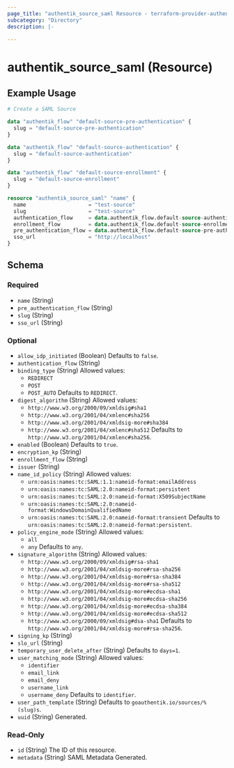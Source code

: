 ```yaml
---
page_title: "authentik_source_saml Resource - terraform-provider-authentik"
subcategory: "Directory"
description: |-
  
---
```


# authentik_source_saml (Resource)



## Example Usage

```terraform
# Create a SAML Source

data "authentik_flow" "default-source-pre-authentication" {
  slug = "default-source-pre-authentication"
}

data "authentik_flow" "default-source-authentication" {
  slug = "default-source-authentication"
}

data "authentik_flow" "default-source-enrollment" {
  slug = "default-source-enrollment"
}

resource "authentik_source_saml" "name" {
  name                    = "test-source"
  slug                    = "test-source"
  authentication_flow     = data.authentik_flow.default-source-authentication.id
  enrollment_flow         = data.authentik_flow.default-source-enrollment.id
  pre_authentication_flow = data.authentik_flow.default-source-pre-authentication.id
  sso_url                 = "http://localhost"
}
```

<!-- schema generated by tfplugindocs -->
## Schema

### Required

- `name` (String)
- `pre_authentication_flow` (String)
- `slug` (String)
- `sso_url` (String)

### Optional

- `allow_idp_initiated` (Boolean) Defaults to `false`.
- `authentication_flow` (String)
- `binding_type` (String) Allowed values:
  - `REDIRECT`
  - `POST`
  - `POST_AUTO`
 Defaults to `REDIRECT`.
- `digest_algorithm` (String) Allowed values:
  - `http://www.w3.org/2000/09/xmldsig#sha1`
  - `http://www.w3.org/2001/04/xmlenc#sha256`
  - `http://www.w3.org/2001/04/xmldsig-more#sha384`
  - `http://www.w3.org/2001/04/xmlenc#sha512`
 Defaults to `http://www.w3.org/2001/04/xmlenc#sha256`.
- `enabled` (Boolean) Defaults to `true`.
- `encryption_kp` (String)
- `enrollment_flow` (String)
- `issuer` (String)
- `name_id_policy` (String) Allowed values:
  - `urn:oasis:names:tc:SAML:1.1:nameid-format:emailAddress`
  - `urn:oasis:names:tc:SAML:2.0:nameid-format:persistent`
  - `urn:oasis:names:tc:SAML:2.0:nameid-format:X509SubjectName`
  - `urn:oasis:names:tc:SAML:2.0:nameid-format:WindowsDomainQualifiedName`
  - `urn:oasis:names:tc:SAML:2.0:nameid-format:transient`
 Defaults to `urn:oasis:names:tc:SAML:2.0:nameid-format:persistent`.
- `policy_engine_mode` (String) Allowed values:
  - `all`
  - `any`
 Defaults to `any`.
- `signature_algorithm` (String) Allowed values:
  - `http://www.w3.org/2000/09/xmldsig#rsa-sha1`
  - `http://www.w3.org/2001/04/xmldsig-more#rsa-sha256`
  - `http://www.w3.org/2001/04/xmldsig-more#rsa-sha384`
  - `http://www.w3.org/2001/04/xmldsig-more#rsa-sha512`
  - `http://www.w3.org/2001/04/xmldsig-more#ecdsa-sha1`
  - `http://www.w3.org/2001/04/xmldsig-more#ecdsa-sha256`
  - `http://www.w3.org/2001/04/xmldsig-more#ecdsa-sha384`
  - `http://www.w3.org/2001/04/xmldsig-more#ecdsa-sha512`
  - `http://www.w3.org/2000/09/xmldsig#dsa-sha1`
 Defaults to `http://www.w3.org/2001/04/xmldsig-more#rsa-sha256`.
- `signing_kp` (String)
- `slo_url` (String)
- `temporary_user_delete_after` (String) Defaults to `days=1`.
- `user_matching_mode` (String) Allowed values:
  - `identifier`
  - `email_link`
  - `email_deny`
  - `username_link`
  - `username_deny`
 Defaults to `identifier`.
- `user_path_template` (String) Defaults to `goauthentik.io/sources/%(slug)s`.
- `uuid` (String) Generated.

### Read-Only

- `id` (String) The ID of this resource.
- `metadata` (String) SAML Metadata Generated.

